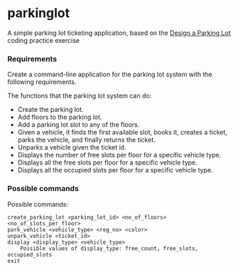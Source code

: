 # parkinglot

[parkinglot]: https://workat.tech/machine-coding/practice/design-parking-lot-qm6hwq4wkhp8

A simple parking lot ticketing application, based on the [Design a Parking Lot][parkinglot] coding practice exercise

### Requirements

Create a command-line application for the parking lot system with the following requirements.

The functions that the parking lot system can do:
- Create the parking lot.
- Add floors to the parking lot.
- Add a parking lot slot to any of the floors.
- Given a vehicle, it finds the first available slot, books it, creates a ticket, parks the vehicle, and finally returns the ticket.
- Unparks a vehicle given the ticket id.
- Displays the number of free slots per floor for a specific vehicle type.
- Displays all the free slots per floor for a specific vehicle type.
- Displays all the occupied slots per floor for a specific vehicle type.

### Possible commands

Possible commands:

    create_parking_lot <parking_lot_id> <no_of_floors> <no_of_slots_per_floor>
    park_vehicle <vehicle_type> <reg_no> <color>
    unpark_vehicle <ticket_id>
    display <display_type> <vehicle_type>
        Possible values of display_type: free_count, free_slots, occupied_slots
    exit
